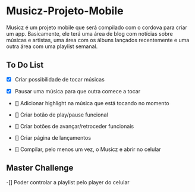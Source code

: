 # Musicz-Projeto-Mobile
Musicz é um projeto mobile que será compilado com o cordova para criar um app.
Basicamente, ele terá uma área de blog com notícias sobre músicas e artistas, uma área com os álbuns lançados recentemente e uma outra área com uma playlist semanal.

## To Do List

- [x] Criar possibilidade de tocar músicas

- [x] Pausar uma música para que outra comece a tocar

- [] Adicionar highlight na música que está tocando no momento

- [] Criar botão de play/pause funcional

- [] Criar botões de avançar/retroceder funcionais

- [] Criar página de lançamentos

- [] Compilar, pelo menos um vez, o Musicz e abrir no celular 

## Master Challenge

-[] Poder controlar a playlist pelo player do celular